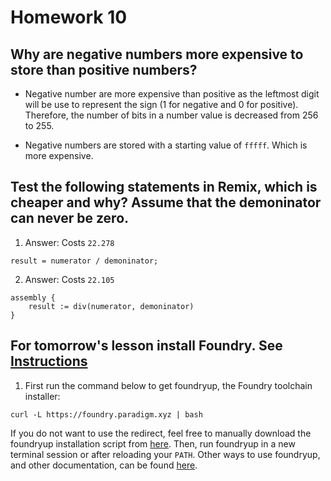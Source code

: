 # Homework 10

## Why are negative numbers more expensive to store than positive numbers?

- Negative number are more expensive than positive as the leftmost digit will be use to represent the sign (1 for negative and 0 for positive). Therefore, the number of bits in a number value is decreased from 256 to 255.‍

- Negative numbers are stored with a starting value of `fffff`. Which is more expensive.

## Test the following statements in Remix, which is cheaper and why? Assume that the demoninator can never be zero.

1. Answer: Costs `22.278`

```solidity
result = numerator / demoninator;
```

2. Answer: Costs `22.105`

```solidity
assembly {
    result := div(numerator, demoninator)
}
```

## For tomorrow's lesson install Foundry. See [Instructions](https://github.com/foundry-rs/foundry#installation)

1. First run the command below to get foundryup, the Foundry toolchain installer:

```shell
curl -L https://foundry.paradigm.xyz | bash
```

If you do not want to use the redirect, feel free to manually download the foundryup installation script from [here](https://raw.githubusercontent.com/foundry-rs/foundry/master/foundryup/install).
Then, run foundryup in a new terminal session or after reloading your `PATH`.
Other ways to use foundryup, and other documentation, can be found [here](https://github.com/foundry-rs/foundry/tree/master/foundryup).
